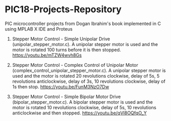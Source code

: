 # PIC18-Projects-Repository
PIC microcontroller projects from Dogan Ibrahim's book implemented in C using MPLAB X IDE and Proteus

1. Stepper Motor Control - Simple Unipolar Drive (unipolar_stepper_motor.c). A unipolar stepper motor is used and the motor is rotated 100 turns before it is then stopped. https://youtu.be/mTZW4wvh8Gs

2. Stepper Motor Control - Complex Control of Unipolar Motor (complex_control_unipolar_stepper_motor.c). A unipolar stepper motor is used and the motor is rotated 20 revolutions clockwise, delay of 5s, 5 revolutions anticlockwise, delay of 3s, 10 revolutions clockwise, delay of 1s then stop. https://youtu.be/FunM3NzO7Dw

3. Stepper Motor Control - Simple Bipolar Motor Drive (bipolar_stepper_motor.c). A bipolar stepper motor is used and the motor is rotated 10 revolutions clockwise, delay of 5s, 10 revolutions anticlockwise and then stopped. https://youtu.be/qVl8OQfqO_Y


